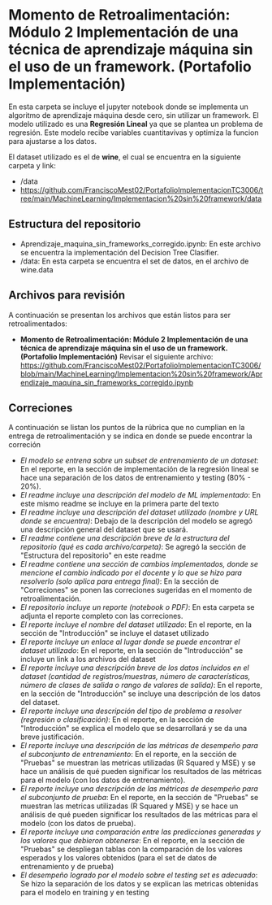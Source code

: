 # **Momento de Retroalimentación: Módulo 2 Implementación de una técnica de aprendizaje máquina sin el uso de un framework. (Portafolio Implementación)**

En esta carpeta se incluye el jupyter notebook donde se implementa un algoritmo de aprendizaje máquina desde cero, sin utilizar un framework. El modelo utilizado es una **Regresión Lineal** ya que se plantea un problema de regresión. Este modelo recibe variables cuantitavivas y optimiza la funcion para ajustarse a los datos.

El dataset utilizado es el de **wine**, el cual se encuentra en la siguiente carpeta y link:
*  /data
*  https://github.com/FranciscoMest02/PortafolioImplementacionTC3006/tree/main/MachineLearning/Implementacion%20sin%20framework/data

## Estructura del repositorio
* Aprendizaje_maquina_sin_frameworks_corregido.ipynb: En este archivo se encuentra la implementación del Decision Tree Clasifier.
* /data: En esta carpeta se encuentra el set de datos, en el archivo de wine.data

## Archivos para revisión
A continuación se presentan los archivos que están listos para ser retroalimentados: 

* **Momento de Retroalimentación: Módulo 2 Implementación de una técnica de aprendizaje máquina sin el uso de un framework. (Portafolio Implementación)** Revisar el siguiente archivo: https://github.com/FranciscoMest02/PortafolioImplementacionTC3006/blob/main/MachineLearning/Implementacion%20sin%20framework/Aprendizaje_maquina_sin_frameworks_corregido.ipynb

## Correciones
A continuación se listan los puntos de la rúbrica que no cumplian en la entrega de retroalimentación y se indica en donde se puede encontrar la correción

* *El modelo se entrena sobre un subset de entrenamiento de un dataset*: En el reporte, en la sección de implementación de la regresión lineal se hace una separación de los datos de entrenamiento y testing (80% - 20%).
* *El readme incluye una descripción del modelo de ML implementado*: En este mismo readme se incluye en la primera parte del texto
* *El readme incluye una descripción del dataset utilizado (nombre y URL donde se encuentra)*: Debajo de la descripción del modelo se agregó una descripción general del dataset que se usará.
* *El readme contiene una descripción breve de la estructura del repositorio (qué es cada archivo/carpeta)*: Se agregó la sección de "Estructura del repositorio" en este readme
* *El readme contiene una sección de cambios implementados, donde se mencione el cambio indicado por el docente y lo que se hizo para resolverlo (solo aplica para entrega final)*: En la sección de "Correciones" se ponen las correciones sugeridas en el momento de retroalimentación.
* *El repositorio incluye un reporte (notebook o PDF)*: En esta carpeta se adjunta el reporte completo con las correciones.
* *El reporte incluye el nombre del dataset utilizado*: En el reporte, en la sección de "Introducción" se incluye el dataset utilizado
* *El reporte incluye un enlace al lugar donde se puede encontrar el dataset utilizado*: En el reporte, en la sección de "Introducción" se incluye un link a los archivos del dataset
* *El reporte incluye una descripción breve de los datos incluidos en el dataset (cantidad de registros/muestras, número de características, número de clases de salida o rango de valores de salida)*: En el reporte, en la sección de "Introducción" se incluye una descripción de los datos del dataset.
* *El reporte incluye una descripción del tipo de problema a resolver (regresión o clasificación)*: En el reporte, en la sección de "Introducción" se explica el modelo que se desarrollará y se da una breve justificación.
* *El reporte incluye una descripción de las métricas de desempeño para el subconjunto de entrenamiento*: En el reporte, en la sección de "Pruebas" se muestran las metricas utilizadas (R Squared y MSE) y se hace un análisis de qué pueden significar los resultados de las métricas para el modelo (con los datos de entrenamiento).
* *El reporte incluye una descripción de las métricas de desempeño para el subconjunto de prueba*: En el reporte, en la sección de "Pruebas" se muestran las metricas utilizadas (R Squared y MSE) y se hace un análisis de qué pueden significar los resultados de las métricas para el modelo (con los datos de prueba).
* *El reporte incluye una comparación entre las predicciones generadas y los valores que debieron obtenerse*: En el reporte, en la sección de "Pruebas" se despliegan tablas con la comparación de los valores esperados y los valores obtenidos (para el set de datos de entrenamiento y de prueba)
* *El desempeño logrado por el modelo sobre el testing set es adecuado*: Se hizo la separación de los datos y se explican las metricas obtenidas para el modelo en training y en testing
